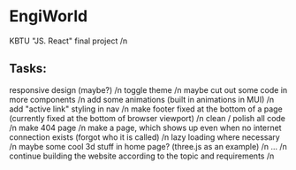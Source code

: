 # EngiWorld
KBTU "JS. React" final project /n


## Tasks:

responsive design (maybe?) /n
toggle theme /n
maybe cut out some code in more components /n
add some animations (built in animations in MUI) /n
add "active link" styling in nav /n
make footer fixed at the bottom of a page (currently fixed at the bottom of browser viewport) /n
clean / polish all code /n
make 404 page /n
make a page, which shows up even when no internet connection exists (forgot who it is called) /n
lazy loading where necessary /n
maybe some cool 3d stuff in home page? (three.js as an example) /n
... /n
continue building the website according to the topic and requirements /n
